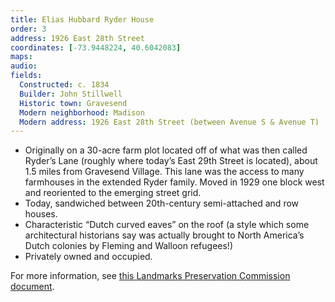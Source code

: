 ```yaml
---
title: Elias Hubbard Ryder House
order: 3
address: 1926 East 28th Street
coordinates: [-73.9448224, 40.6042083]
maps:
audio:
fields:
  Constructed: c. 1834
  Builder: John Stillwell
  Historic town: Gravesend
  Modern neighborhood: Madison
  Modern address: 1926 East 28th Street (between Avenue S & Avenue T)
---
```


- Originally on a 30-acre farm plot located off of what was then called Ryder’s Lane (roughly where today’s East 29th Street is located), about 1.5 miles from Gravesend Village.  This lane was the access to many farmhouses in the extended Ryder family.
Moved in 1929 one block west and reoriented to the emerging street grid.
- Today, sandwiched between 20th-century semi-attached and row houses.
- Characteristic “Dutch curved eaves” on the roof (a style which some architectural historians say was actually brought to North America’s Dutch colonies by Fleming and Walloon refugees!)
- Privately owned and occupied.

For more information, see [this Landmarks Preservation Commission document](http://s-media.nyc.gov/agencies/lpc/lp/0920.pdf).

